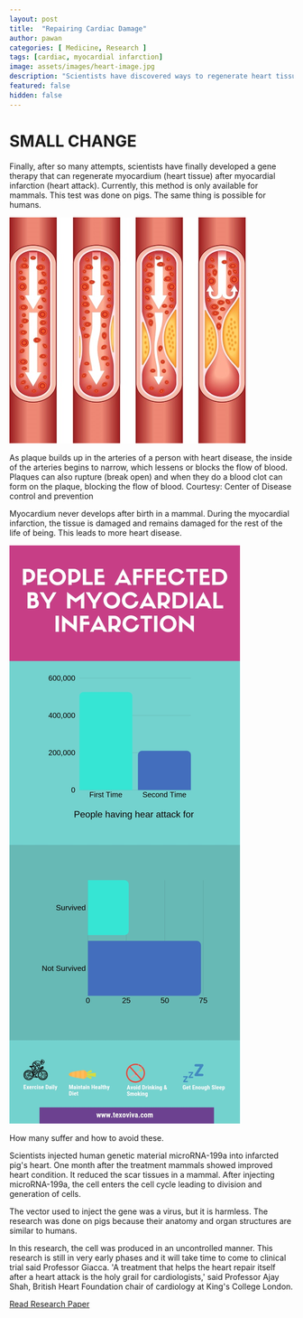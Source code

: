 ```yaml
---
layout: post
title:  "Repairing Cardiac Damage"
author: pawan
categories: [ Medicine, Research ]
tags: [cardiac, myocardial infarction]
image: assets/images/heart-image.jpg
description: "Scientists have discovered ways to regenerate heart tissue. This is still in the early phases but has the potential to help millions of people who suffer from heart disease. This research was conducted on pigs but the same could be applied to humans."
featured: false
hidden: false
---
```

# SMALL CHANGE
Finally, after so many attempts, scientists have finally developed a gene therapy that can regenerate myocardium (heart tissue) after myocardial infarction (heart attack). Currently, this method is only available for mammals. This test was done on pigs. The same thing is possible for humans.

![Build up of heart attack](/assets/images/heartattack.jpg "Heart vessel blocked Image")

As plaque builds up in the arteries of a person with heart disease, the inside of the arteries begins to narrow, which lessens or blocks the flow of blood. Plaques can also rupture (break open) and when they do a blood clot can form on the plaque, blocking the flow of blood.
Courtesy: Center of Disease control and prevention

Myocardium never develops after birth in a mammal. During the myocardial infarction, the tissue is damaged and remains damaged for the rest of the life of being. This leads to more heart disease.

![How many suffer from heart attack and suvive](/assets/images/heart_attack_infographics.jpg "Infographics")

How many suffer and how to avoid these.

Scientists injected human genetic material microRNA-199a into infarcted pig&#39;s heart. One month after the treatment mammals showed improved heart condition. It reduced the scar tissues in a mammal. After injecting microRNA-199a, the cell enters the cell cycle leading to division and generation of cells.

The vector used to inject the gene was a virus, but it is harmless. The research was done on pigs because their anatomy and organ structures are similar to humans.

In this research, the cell was produced in an uncontrolled manner. This research is still in very early phases and it will take time to come to clinical trial said Professor Giacca. &#39;A treatment that helps the heart repair itself after a heart attack is the holy grail for cardiologists,&#39; said Professor Ajay Shah, British Heart Foundation chair of cardiology at King&#39;s College London.

[Read Research Paper](https://www.nature.com/articles/s41586-019-1191-6)